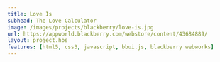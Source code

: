 ```yaml
---
title: Love Is
subhead: The Love Calculator
image: /images/projects/blackberry/love-is.jpg
url: https://appworld.blackberry.com/webstore/content/43684889/
layout: project.hbs
features: [html5, css3, javascript, bbui.js, blackberry webworks]
---
```

